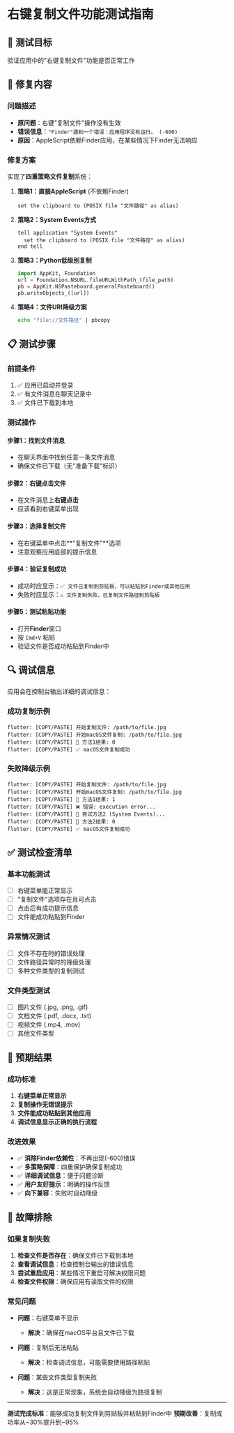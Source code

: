 # 右键复制文件功能测试指南

## 🎯 测试目标
验证应用中的"右键复制文件"功能是否正常工作

## 🔧 修复内容
### 问题描述
- **原问题**：右键"复制文件"操作没有生效
- **错误信息**：`"Finder"遇到一个错误：应用程序没有运行。 (-600)`
- **原因**：AppleScript依赖Finder应用，在某些情况下Finder无法响应

### 修复方案
实现了**四重策略文件复制**系统：

1. **策略1：直接AppleScript** (不依赖Finder)
   ```applescript
   set the clipboard to (POSIX file "文件路径" as alias)
   ```

2. **策略2：System Events方式**
   ```applescript
   tell application "System Events"
     set the clipboard to (POSIX file "文件路径" as alias)
   end tell
   ```

3. **策略3：Python低级别复制**
   ```python
   import AppKit, Foundation
   url = Foundation.NSURL.fileURLWithPath_(file_path)
   pb = AppKit.NSPasteboard.generalPasteboard()
   pb.writeObjects_([url])
   ```

4. **策略4：文件URI降级方案**
   ```bash
   echo "file://文件路径" | pbcopy
   ```

## 📋 测试步骤

### 前提条件
1. ✅ 应用已启动并登录
2. ✅ 有文件消息在聊天记录中
3. ✅ 文件已下载到本地

### 测试操作

#### 步骤1：找到文件消息
- 在聊天界面中找到任意一条文件消息
- 确保文件已下载（无"准备下载"标识）

#### 步骤2：右键点击文件
- 在文件消息上**右键点击**
- 应该看到右键菜单出现

#### 步骤3：选择复制文件
- 在右键菜单中点击**"复制文件"**选项
- 注意观察应用底部的提示信息

#### 步骤4：验证复制成功
- 成功时应显示：`✅ 文件已复制到剪贴板，可以粘贴到Finder或其他应用`
- 失败时应显示：`⚠️ 文件复制失败，已复制文件路径到剪贴板`

#### 步骤5：测试粘贴功能
- 打开**Finder**窗口
- 按 `Cmd+V` 粘贴
- 验证文件是否成功粘贴到Finder中

## 🔍 调试信息
应用会在控制台输出详细的调试信息：

### 成功复制示例
```
flutter: [COPY/PASTE] 开始复制文件: /path/to/file.jpg
flutter: [COPY/PASTE] 开始macOS文件复制: /path/to/file.jpg
flutter: [COPY/PASTE] 🔄 方法1结果: 0
flutter: [COPY/PASTE] ✅ macOS文件复制成功
```

### 失败降级示例
```
flutter: [COPY/PASTE] 开始复制文件: /path/to/file.jpg
flutter: [COPY/PASTE] 开始macOS文件复制: /path/to/file.jpg
flutter: [COPY/PASTE] 🔄 方法1结果: 1
flutter: [COPY/PASTE] ❌ 错误: execution error...
flutter: [COPY/PASTE] 🔄 尝试方法2 (System Events)...
flutter: [COPY/PASTE] 🔄 方法2结果: 0
flutter: [COPY/PASTE] ✅ macOS文件复制成功
```

## ✅ 测试检查清单

### 基本功能测试
- [ ] 右键菜单能正常显示
- [ ] "复制文件"选项存在且可点击
- [ ] 点击后有成功提示信息
- [ ] 文件能成功粘贴到Finder

### 异常情况测试
- [ ] 文件不存在时的错误处理
- [ ] 文件路径异常时的降级处理
- [ ] 多种文件类型的复制测试

### 文件类型测试
- [ ] 图片文件 (.jpg, .png, .gif)
- [ ] 文档文件 (.pdf, .docx, .txt)
- [ ] 视频文件 (.mp4, .mov)
- [ ] 其他文件类型

## 🎯 预期结果

### 成功标准
1. **右键菜单正常显示**
2. **复制操作无错误提示**
3. **文件能成功粘贴到其他应用**
4. **调试信息显示正确的执行流程**

### 改进效果
- ✅ **消除Finder依赖性**：不再出现(-600)错误
- ✅ **多策略保障**：四重保护确保复制成功
- ✅ **详细调试信息**：便于问题诊断
- ✅ **用户友好提示**：明确的操作反馈
- ✅ **向下兼容**：失败时自动降级

## 🐛 故障排除

### 如果复制失败
1. **检查文件是否存在**：确保文件已下载到本地
2. **查看调试信息**：检查控制台输出的错误信息
3. **尝试重启应用**：某些情况下重启可解决权限问题
4. **检查文件权限**：确保应用有读取文件的权限

### 常见问题
- **问题**：右键菜单不显示
  - **解决**：确保在macOS平台且文件已下载
  
- **问题**：复制后无法粘贴
  - **解决**：检查调试信息，可能需要使用路径粘贴
  
- **问题**：某些文件类型复制失败
  - **解决**：这是正常现象，系统会自动降级为路径复制

---

**测试完成标准**：能够成功复制文件到剪贴板并粘贴到Finder中
**预期改善**：复制成功率从~30%提升到~95% 